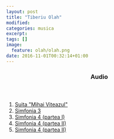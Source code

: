 ```yaml
---
layout: post
title: "Tiberiu Olah"
modified:
categories: musica
excerpt:
tags: []
image: 
  feature: olah/olah.png
date: 2016-11-01T00:32:14+01:00
---
```

<section  class="toc">
  <header>
    <h3><i class="fa"></i> Audio</h3>
  </header>
<div id="drawer">
      <audio preload></audio>
      <ol class="audio">
        <li><a href="#" data-src="/musica/Olah-Mihai-Viteazu.ogg">Suita "Mihai Viteazul"</a></li>
        <li><a href="#" data-src="/musica/Olah-Simfonia-3.ogg">Simfonia 3</a></li>
	<li><a href="#" data-src="/musica/Olah-Simfonia-4-I.ogg">Simfonia 4 (partea I)</a></li>
	<li><a href="#" data-src="/musica/Olah-Simfonia-4-II.ogg">Simfonia 4 (partea II)</a></li>
	<li><a href="#" data-src="/musica/Olah-Simfonia-4-III.ogg">Simfonia 4 (partea II)</a></li>
      </ol>
</div>
</section><!-- /#table-of-contents -->
